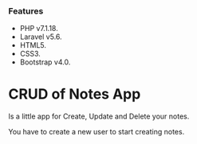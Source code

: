### Features

- PHP v7.1.18.
- Laravel v5.6.
- HTML5.
- CSS3.
- Bootstrap v4.0.

# CRUD of Notes App

Is a little app for Create, Update and Delete your notes.

You have to create a new user to start creating notes.